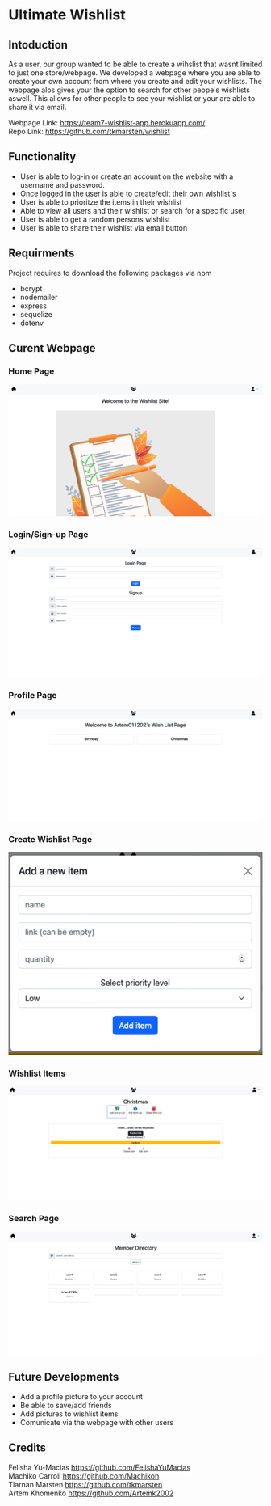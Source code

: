 # Ultimate Wishlist

## Intoduction
As a user, our group wanted to be able to create a wihslist that wasnt limited to just one store/webpage. We developed a webpage where you are able to create your own account from where you create and edit your wishlists. The webpage alos gives your the option to search for other peopels wishlists aswell. This allows for other people to see your wishlist or your are able to share it via email.

Webpage Link: https://team7-wishlist-app.herokuapp.com/   
Repo Link: https://github.com/tkmarsten/wishlist

## Functionality
* User is able to log-in or create an account on the website with a username and password.
* Once logged in the user is able to create/edit their own wishlist's
* User is able to prioritze the items in their wishlist
* Able to view all users and their wishlist or search for a specific user
* User is able to get a random persons wishlist
* User is able to share their wishlist via email button

## Requirments 
Project requires to download the following packages via npm
* bcrypt
* nodemailer
* express
* sequelize
* dotenv

## Curent Webpage
### Home Page 
![alt text](/DemoImg/home.png)


### Login/Sign-up Page 
![alt text](/DemoImg/login_signup.png) 


### Profile Page 
![alt text](/DemoImg/WIshlists.png)  


### Create Wishlist Page 
![alt text](/DemoImg/additem.png)  


### Wishlist Items 
![alt text](/DemoImg/wishlistitems.png)


### Search Page 
![alt text](/DemoImg/SearchUser.png)  




## Future Developments
* Add a profile picture to your account
* Be able to save/add friends
* Add pictures to wishlist items
* Comunicate via the webpage with other users

## Credits
Felisha Yu-Macias https://github.com/FelishaYuMacias   
Machiko Carroll https://github.com/Machikon  
Tiarnan Marsten https://github.com/tkmarsten  
Artem Khomenko https://github.com/Artemk2002  




